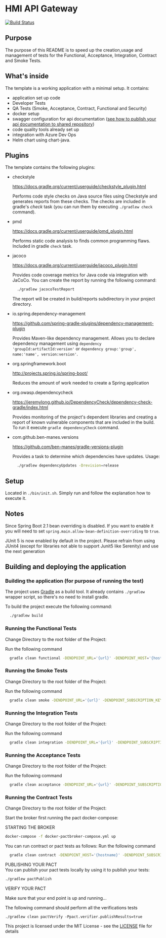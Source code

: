 # HMI API Gateway

[![Build Status](https://dev.azure.com/hmcts/Shared%20Services/_apis/build/status/hmcts.hmi-api-gateway-fh?branchName=HMIS-152_SANDBOX_CI%2FCD_Pipeline)](https://dev.azure.com/hmcts/Shared%20Services/_build/latest?definitionId=356&branchName=HMIS-152_SANDBOX_CI%2FCD_Pipeline)

## Purpose

The purpose of this README is to speed up the creation,usage and management of tests for the Functional,
Acceptance, Integration, Contract and Smoke Tests.

## What's inside

The template is a working application with a minimal setup. It contains:
 * application set up code
 * Developer Tests
 * QA Tests (Smoke, Acceptance, Contract, Functional and Security)
 * docker setup
 * swagger configuration for api documentation ([see how to publish your api documentation to shared repository](https://github.com/hmcts/reform-api-docs#publish-swagger-docs))
 * code quality tools already set up
 * integration with Azure Dev Ops
 * Helm chart using chart-java.


## Plugins

The template contains the following plugins:

  * checkstyle

    https://docs.gradle.org/current/userguide/checkstyle_plugin.html

    Performs code style checks on Java source files using Checkstyle and generates reports from these checks.
    The checks are included in gradle's *check* task (you can run them by executing `./gradlew check` command).

  * pmd

    https://docs.gradle.org/current/userguide/pmd_plugin.html

    Performs static code analysis to finds common programming flaws. Included in gradle `check` task.


  * jacoco

    https://docs.gradle.org/current/userguide/jacoco_plugin.html

    Provides code coverage metrics for Java code via integration with JaCoCo.
    You can create the report by running the following command:

    ```bash
      ./gradlew jacocoTestReport
    ```

    The report will be created in build/reports subdirectory in your project directory.

  * io.spring.dependency-management

    https://github.com/spring-gradle-plugins/dependency-management-plugin

    Provides Maven-like dependency management. Allows you to declare dependency management
    using `dependency 'groupId:artifactId:version'`
    or `dependency group:'group', name:'name', version:version'`.

  * org.springframework.boot

    http://projects.spring.io/spring-boot/

    Reduces the amount of work needed to create a Spring application

  * org.owasp.dependencycheck

    https://jeremylong.github.io/DependencyCheck/dependency-check-gradle/index.html

    Provides monitoring of the project's dependent libraries and creating a report
    of known vulnerable components that are included in the build. To run it
    execute `gradle dependencyCheck` command.

  * com.github.ben-manes.versions

    https://github.com/ben-manes/gradle-versions-plugin

    Provides a task to determine which dependencies have updates. Usage:

    ```bash
      ./gradlew dependencyUpdates -Drevision=release
    ```

## Setup

Located in `./bin/init.sh`. Simply run and follow the explanation how to execute it.

## Notes

Since Spring Boot 2.1 bean overriding is disabled. If you want to enable it you will need to set `spring.main.allow-bean-definition-overriding` to `true`.

JUnit 5 is now enabled by default in the project. Please refrain from using JUnit4
(except for libraries not able to support Junit5 like Serenity) 
and use the next generation

## Building and deploying the application

### Building the application (for purpose of running the test)

The project uses [Gradle](https://gradle.org) as a build tool. It already contains
`./gradlew` wrapper script, so there's no need to install gradle.

To build the project execute the following command:

```bash
  ./gradlew build
```

### Running the Functional Tests

Change Directory to the root folder of the Project:

Run the following command

```bash
  gradle clean functional -DENDPOINT_URL='{url}' -DENDPOINT_HOST='{hostname}' -DENDPOINT_SUBSCRIPTION_KEY={subscriptonKey} -DAPI_LOG_LEVEL=OFF
```

### Running the Smoke Tests

Change Directory to the root folder of the Project:

Run the following command

```bash
  gradle clean smoke -DENDPOINT_URL='{url}' -DENDPOINT_SUBSCRIPTION_KEY={subscriptonKey} -DAPI_LOG_LEVEL=DEBUG
```

### Running the Integration Tests

Change Directory to the root folder of the Project:

Run the following command

```bash
  gradle clean integration -DENDPOINT_URL='{url}' -DENDPOINT_SUBSCRIPTION_KEY={subscriptonKey}
```
### Running the Acceptance Tests

Change Directory to the root folder of the Project:

Run the following command

```bash
  gradle clean acceptance -DENDPOINT_URL='{url}' -DENDPOINT_SUBSCRIPTION_KEY={subscriptonKey} -DAPI_LOG_LEVEL=DEBUG
```

### Running the Contract Tests

Change Directory to the root folder of the Project:

Start the broker first running the pact docker-compose: 

STARTING THE BROKER
```bash
docker-compose -f docker-pactbroker-compose.yml up
```

You can run contract or pact tests as follows:
Run the following command

```bash
  gradle clean contract -DENDPOINT_HOST='{hostname}' -DENDPOINT_SUBSCRIPTION_KEY={subscriptonKey} -DAPI_LOG_LEVEL=OFF
```

PUBLISHING YOUR PACT    
You can publish your pact tests locally by using it to publish your tests:

```bash
./gradlew pactPublish
```

VERIFY YOUR PACT

Make sure that your end point is up and running...

The following command should perform all the verifications tests

```
./gradlew clean pactVerify -Ppact.verifier.publishResults=true
```

This project is licensed under the MIT License - see the [LICENSE](LICENSE) file for details

